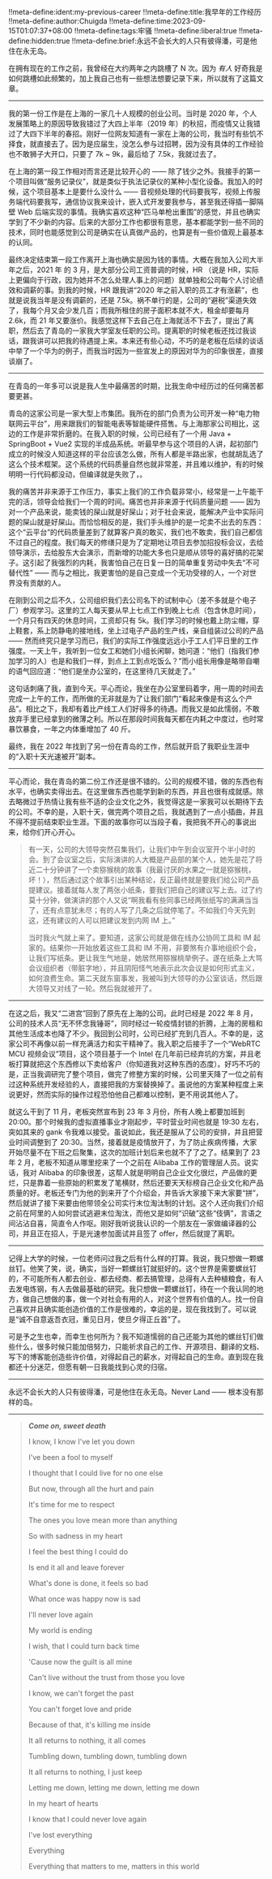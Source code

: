 !!meta-define:ident:my-previous-career
!!meta-define:title:我早年的工作经历
!!meta-define:author:Chuigda
!!meta-define:time:2023-09-15T01:07:37+08:00
!!meta-define:tags:牢骚
!!meta-define:liberal:true
!!meta-define:hidden:true
!!meta-define:brief:永远不会长大的人只有彼得潘，可是他住在永无岛。

在拥有现在的工作之前，我曾经在大约两年之内跳槽了 N 次。因为 *有人* 好奇我是如何跳槽如此频繁的，加上我自己也有一些想法想要记录下来，所以就有了这篇文章。

<hr />

我的第一份工作是在上海的一家几十人规模的创业公司。当时是 2020 年，个人发展策略上的原因导致我错过了大四上半年（2019 年）的秋招，而疫情又让我错过了大四下半年的春招。刚好一位网友知道有一家在上海的公司，我当时有些饥不择食，就直接去了。因为是应届生，没怎么参与过招聘，因为没有具体的工作经验也不敢狮子大开口，只要了 7k ~ 9k，最后给了 7.5k，我就过去了。

在上海的第一段工作相对而言还是比较开心的 —— 除了钱少之外。我接手的第一个项目叫做“服务记录仪”，就是类似于执法记录仪的某种小型化设备。我加入的时候，这个项目基本上是要什么没什么 —— 音视频处理的代码要我写，视频上传服务端代码要我写，通信协议我来设计，嵌入式开发要我参与，甚至我还得插一脚隔壁 Web 后端实现的事情。我确实喜欢这种“匹马单枪出重围”的感觉，并且也确实学到了不少新的内容。后来的大部分工作也都很有意思，基本都能学到一些不同的技术，同时也能感觉到公司是确实在认真做产品的，也算是有一些价值观上最基本的认同。

最终决定结束第一段工作离开上海也确实是因为钱的事情。大概在我加入公司大半年之后，2021 年 的 3 月，是大部分公司工资普调的时候，HR （说是 HR，实际上更偏向于行政，因为她并不怎么处理人事上的问题）就单独和公司每个人讨论绩效和调薪的事。到我的时候，HR 跟我讲“2020 年之前入职的员工才有涨薪”，也就是说我当年是没有调薪的，还是 7.5k。祸不单行的是，公司的“避税”渠道失效了，我每个月又会少发几百；而我所租住的房子面积本就不大，租金却要每月 2.6k，而 21 年又要涨价。我感觉这样下去自己在上海就活不下去了，提出了离职，然后去了青岛的一家我大学室友任职的公司。提离职的时候老板还找过我谈话，跟我讲可以把我的待遇提上来。本来还有些心动，不巧的是老板在后续的谈话中举了一个华为的例子，而我当时因为一些宣发上的原因对华为的印象很差，直接谈崩了。

<hr />

在青岛的一年多可以说是我人生中最痛苦的时期，比我生命中经历过的任何痛苦都要更甚。

青岛的这家公司是一家大型上市集团。我所在的部门负责为公司开发一种“电力物联网云平台”，用来跟我们的智能电表等智能硬件搭售。与上海那家公司相比，这边的工作是非常折磨的。在我入职的时候，公司已经有了一个用 Java + SpringBoot + Vue2 实现的半成品系统。听最早参与这个项目的人讲，起初部门成立的时候没人知道这样的平台应该怎么做，所有人都是半路出家，也就胡乱选了这么个技术框架。这个系统的代码质量自然也就非常差，并且难以维护，有的时候明明一行代码都没动，但编译就是失败了，。

我的痛苦并非来源于工作压力，事实上我们的工作负载非常小，经常是一上午能干完的活，领导会给我们一个周的时间。痛苦也并非来源于代码质量问题 —— 因为对一个产品来说，能卖钱的屎山就是好屎山；对于社会来说，能解决产业中实际问题的屎山就是好屎山。而恰恰相反的是，我们手头维护的是一坨卖不出去的东西：这个“云平台”的代码质量差到了就算客户真的敢买，我们也不敢卖，我们自己都信不过自己的程度。我们每天的修缮只是为了定期地让项目去参加招投标会议，去给领导演示，去给股东大会演示，而新增的功能大多也只是顺从领导的喜好搞的花架子。这引起了我强烈的内耗，我害怕自己在日复一日的简单重复劳动中失去“不可替代性” —— 而与之相比，我更害怕的是自己变成一个无功受禄的人，一个对世界没有贡献的人。

在刚到公司之后不久，公司组织我们去公司名下的试制中心（差不多就是个电子厂）参观学习。这里的工人每天要从早上七点工作到晚上七点（包含休息时间），一个月只有四天的休息时间，工资却只有 5k。我们学习的时候也戴上防尘帽，穿上鞋套，系上防静电的接地线，坐上过电子产品的生产线，亲自组装过公司的产品 —— 然而终究只是学习而已，我们的实际工作强度远远小于工人们平日里的工作强度。一天上午，我听到一位女工和她们小组长闲聊，她问道：“他们（指我们参加学习的人）也是和我们一样，到点上工到点吃饭么？”而小组长用像是略带自嘲的语气回应道：“他们是坐办公室的，在这里待几天就走了。”

这句话刺痛了我，直到今天。平心而论，我坐在办公室里码着字，用一周的时间去完成一上午的工作，而所做的无非就是为了让我们部门“看起来像是有这么个产品”。相比之下，我却有着比产线工人们好得多的待遇。而我又是如此懦弱，不敢放弃手里已经拿到的微薄之利。所以在那段时间我每天都在内耗之中度过，也时常暴饮暴食，一年之内体重增加了 40 斤。

最终，我在 2022 年找到了另一份在青岛的工作，然后就开启了我职业生涯中的“入职十天光速被开”副本。

<hr />

平心而论，我在青岛的第二份工作还是很不错的。公司的规模不错，做的东西也有水平，也确实卖得出去。在这里做东西也能学到新的东西，并且也很有成就感。除去略微过于热情让我有些不适的企业文化之外，我觉得这是一家我可以长期待下去的公司。不幸的是，入职十天，做完两个项目之后，我就遇到了一点小插曲，并且不得不提前结束职业生涯。下面的故事你可以当段子看，我把我不开心的事说出来，给你们开心开心。

> 有一天，公司的大领导突然召集我们，让我们中午到会议室开个半小时的会。到了会议室之后，实际演讲的人大概是产品部的某个人，她先是花了将近二十分钟讲了一个卖猕猴桃的故事（我最讨厌的水果之一就是猕猴桃，坏！），然后通过这个故事引出某种结论，反正最终就是要我们给公司产品提建议。接着就每人发了两张小纸条，要我们把自己的建议写上去。过了约莫十分钟，做演讲的那个人又说“啊我看有些同事已经两张纸写的满满当当了，还有点意犹未尽；有的人写了几条之后就停笔了。不如我们今天先到这，还有建议的人可以把建议发到内网 IM 上。”
>
> 当时我火气就上来了。要知道，这家公司就是做在线办公协同工具和 IM 起家的。结果你一开始放着这些工具和 IM 不用，非要煞有介事地组织个会，让我们写纸条。更让我生气地是，她居然用猕猴桃举例子。遂在纸条上大骂会议组织者（带脏字地），并且阴阳怪气地表示此次会议是如何形式主义，如何浪费生命。第二天就东窗事发，我被叫到大领导的办公室谈话，然后跟大领导又对线了一轮。然后我就被开了。

<hr />

在这之后，我又“二进宫”回到了原先在上海的公司。此时已经是 2022 年 8 月，公司的技术人员“无不怀念我锤哥”，同时经过一轮疫情封锁的折腾，上海的房租和其他生活成本也降了不少。我回到公司时，公司已经扩充到几百人。不幸的是，这家公司不再像以前一样充满活力和实干精神了。我入职之后接手了一个“WebRTC MCU 视频会议”项目，这个项目基于一个 Intel 在几年前已经弃坑的方案，并且老板打算就把这个东西修以下卖给客户（你知道我对这种东西的态度）。好巧不巧的是，正当我调研完了整个项目，做完了修整方案的时候，公司里天降了一位之前有过这种系统开发经验的人，直接把我的方案替换掉了。虽说他的方案某种程度上来说更好，然而实际的操作过程恐怕他自己都难以控制，更不用说其他人了。

就这么干到了 11 月，老板突然宣布到 23 年 3 月份，所有人晚上都要加班到 20:00。那个时候我的虚拟直播事业才刚起步，平时营业时间也就是 19:30 左右，突如其来的 gank 令我难以接受。虽说如此，我还是服从了公司的安排，并且把营业时间调整到了 20:30。当然，接着就是疫情放开了，为了防止疾病传播，大家开始尽量不在下班之后聚集，这次的加班计划后来也就不了了之了。结果到了 23 年 2 月，老板不知道从哪里挖来了一个之前在 Alibaba 工作的管理层人员。说实话，我对 Alibaba 的印象很差，这帮人就是明明自己企业文化很烂，产品做的更烂，只是靠着一些原始的积累发了笔横财，然后还要天天标榜自己企业文化和产品质量的好。老板还专门为他的到来开了个介绍会，并告诉大家接下来大家要“拼”，然后就讲了接下来要由他带领全公司实行末位淘汰制的计划。这个人还向我们介绍之前在阿里的人如何尝试逃避末位淘汰，而他又是如何“识破”这些“伎俩”，言语之间沾沾自喜，简直令人作呕。刚好我听说我认识的一个朋友在一家做编译器的公司，并且正在招人，于是光速参加面试并且签了 offer，然后就提了离职。

<hr />

记得上大学的时候，一位老师问过我之后有什么样的打算。我说，我只想做一颗螺丝钉。他笑了笑，说，确实，当好一颗螺丝钉就挺好的。这个世界是需要螺丝钉的，不可能所有人都去创业、都去经商、都去搞管理，总得有人去种植粮食，有人去发电炼钢，有人去做最基础的研究。我只想做一颗螺丝钉，待在一个我认同的地方，做自己想做的事，做一个对社会有用的人，对这个世界有价值的人。找一份自己喜欢并且确实能创造价值的工作是很难的，幸运的是，现在我找到了。可以说是“诚不自意返吾衣冠，重见日月，使旦夕得正丘首”了。

可是予之生也幸，而幸生也何所为？我不知道懦弱的自己还能为其他的螺丝钉们做些什么，很多时候只能加倍努力，只能祈求自己的工作、开源项目、翻译的文档、写下的博客能创造些许价值，对得起自己的薪水，对得起自己的生命。直到现在我都还十分迷茫，但愿有朝一日我能找到心灵的归宿。

<hr />

永远不会长大的人只有彼得潘，可是他住在永无岛。Never Land —— 根本没有那样的岛。

<hr />

> <b><i>Come on, sweet death</i></b>
>
> I know, I know I've let you down
>
> I've been a fool to myself
>
> I thought that I could live for no one else
>
> But now, through all the hurt and pain
>
> It's time for me to respect
>
> The ones you love mean more than anything
>
> So with sadness in my heart
>
> I feel the best thing I could do
>
> Is end it all and leave forever
>
> What's done is done, it feels so bad
>
> What once was happy now is sad
>
> I'll never love again
>
> My world is ending
>
> I wish, that I could turn back time
>
> 'Cause now the guilt is all mine
>
> Can't live without the trust from those you love
>
> I know, we can't forget the past
>
> You can't forget love and pride
>
> Because of that, it's killing me inside
>
> It all returns to nothing, it all comes
>
> Tumbling down, tumbling down, tumbling down
>
> It all returns to nothing, I just keep
>
> Letting me down, letting me down, letting me down
>
> In my heart of hearts
>
> I know that I could never love again
>
> I've lost everything
>
> Everything
>
> Everything that matters to me, matters in this world
>